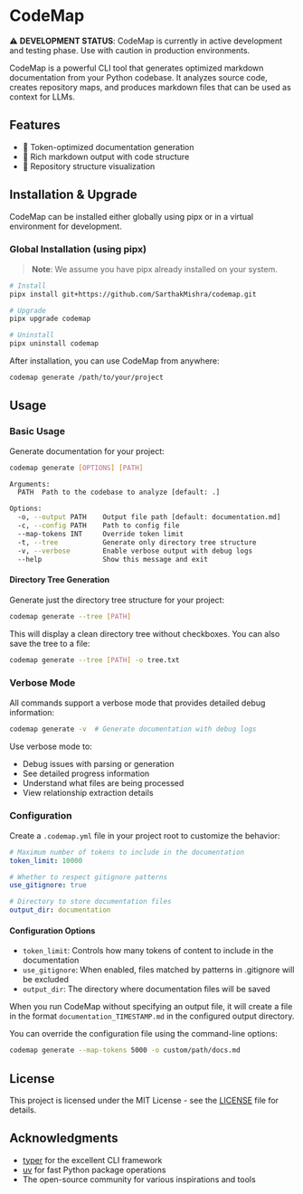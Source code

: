 # CodeMap

⚠️ **DEVELOPMENT STATUS**: CodeMap is currently in active development and testing phase. Use with caution in production environments.

CodeMap is a powerful CLI tool that generates optimized markdown documentation from your Python codebase. It analyzes source code, creates repository maps, and produces markdown files that can be used as context for LLMs.

## Features

- 🎯 Token-optimized documentation generation
- 📝 Rich markdown output with code structure
- 🌳 Repository structure visualization

## Installation & Upgrade

CodeMap can be installed either globally using pipx or in a virtual environment for development.

### Global Installation (using pipx)

> **Note**: We assume you have pipx already installed on your system.

```bash
# Install
pipx install git+https://github.com/SarthakMishra/codemap.git

# Upgrade
pipx upgrade codemap

# Uninstall
pipx uninstall codemap
```

After installation, you can use CodeMap from anywhere:
```bash
codemap generate /path/to/your/project
```

## Usage

### Basic Usage

Generate documentation for your project:

```bash
codemap generate [OPTIONS] [PATH]

Arguments:
  PATH  Path to the codebase to analyze [default: .]

Options:
  -o, --output PATH    Output file path [default: documentation.md]
  -c, --config PATH    Path to config file
  --map-tokens INT     Override token limit
  -t, --tree           Generate only directory tree structure
  -v, --verbose        Enable verbose output with debug logs
  --help               Show this message and exit
```

#### Directory Tree Generation

Generate just the directory tree structure for your project:

```bash
codemap generate --tree [PATH]
```

This will display a clean directory tree without checkboxes. You can also save the tree to a file:

```bash
codemap generate --tree [PATH] -o tree.txt
```

### Verbose Mode

All commands support a verbose mode that provides detailed debug information:

```bash
codemap generate -v  # Generate documentation with debug logs
```

Use verbose mode to:
- Debug issues with parsing or generation
- See detailed progress information
- Understand what files are being processed
- View relationship extraction details

### Configuration

Create a `.codemap.yml` file in your project root to customize the behavior:

```yaml
# Maximum number of tokens to include in the documentation
token_limit: 10000

# Whether to respect gitignore patterns
use_gitignore: true

# Directory to store documentation files
output_dir: documentation
```

#### Configuration Options

- `token_limit`: Controls how many tokens of content to include in the documentation
- `use_gitignore`: When enabled, files matched by patterns in .gitignore will be excluded
- `output_dir`: The directory where documentation files will be saved

When you run CodeMap without specifying an output file, it will create a file in the format `documentation_TIMESTAMP.md` in the configured output directory.

You can override the configuration file using the command-line options:

```bash
codemap generate --map-tokens 5000 -o custom/path/docs.md
```

## License

This project is licensed under the MIT License - see the [LICENSE](LICENSE) file for details.

## Acknowledgments

- [typer](https://typer.tiangolo.com/) for the excellent CLI framework
- [uv](https://astral.sh/uv) for fast Python package operations
- The open-source community for various inspirations and tools